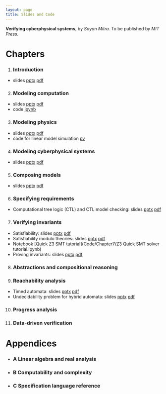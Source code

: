 ```yaml
---
layout: page
title: Slides and Code
---
```

**Verifying cyberphysical systems**, by _Sayan Mitra_. 
To be published by _MIT Press_. 

# Chapters

1. ### Introduction
  * slides [pptx](Slides/Introduction-cps.pptx) [pdf](Slides/Introduction-cps.pdf)
2. ### Modeling computation
  * slides [pptx](Slides/ModelingComputation.pptx) [pdf](Slides/ModelingComputation.pdf)
  * code [ipynb](https://gitlab.engr.illinois.edu/mitras/cps_bookcode/blob/master/Chapter%202/Notebook/Chapter2.ipynb)
3. ### Modeling physics
  * slides [pptx](Slides/ModelingPhysics.pptx) [pdf](Slides/ModelingPhysics.pdf)
  * code for linear model simulation [py](https://github.com/sayanmitracode/cpsbooksite/tree/gh-pages/Code/Chapter3)
4. ### Modeling cyberphysical systems
  * slides [pptx](Slides/ModelingCyberphysicalSystems.pptx) [pdf](Slides/ModelingCyberphysicalSystems.pdf)
5. ### Composing models
  * slides [pptx](Slides/Composition.pptx) [pdf](Slides/Composition.pdf)
6. ### Specifying requirements
  * Computational tree logic (CTL) and CTL model checking: slides [pptx](Slides/CTLModelChecking.pptx) [pdf](Slides/CTLModelChecking.pdf)
7. ### Verifying invariants
  * Satisfiability: slides [pptx](Slides/sat-smt.pptx) [pdf](Slides/sat-smt.pdf)
  * Satisfiability modulo theories: slides [pptx](Slides/smt.pptx) [pdf](Slides/smt.pdf)
  * Notebook [Quick Z3 SMT tutorial](Code/Chapter7/Z3 Quick SMT solver tutorial.ipynb)
  * Proving invariants: slides [pptx](Slides/CPSInvariants.pptx) [pdf](Slides/CPSInvariants.pdf)
8. ### Abstractions and compositional reasoning
9. ### Reachability analysis 
  * Timed automata: slides [pptx](Slides/ReachabilityTimedAutomata.pptx) [pdf](Slides/ReachabilityTimedAutomata.pdf)
  * Undecidability problem for hybrid automata: slides [pptx](Slides/UndecidabilityRHA.pptx) [pdf](Slides/UndecidabilityRHA.pdf)

10. ### Progress analysis
11. ### Data-driven verification
# Appendices
  * ### A Linear algebra and real analysis
  * ### B Computability and complexity
  * ### C Specification language reference